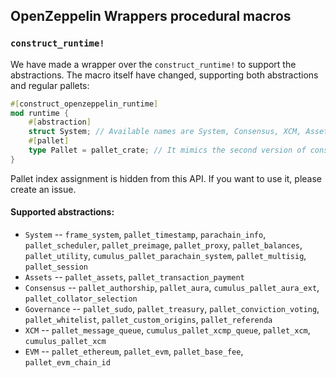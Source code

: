 ## OpenZeppelin Wrappers procedural macros

### `construct_runtime!`

We have made a wrapper over the `construct_runtime!` to support the abstractions. The macro itself have changed, supporting both abstractions and regular pallets:

```rust
#[construct_openzeppelin_runtime]
mod runtime {
    #[abstraction]
    struct System; // Available names are System, Consensus, XCM, Assets, Governance. EVM is in development.
    #[pallet]
    type Pallet = pallet_crate; // It mimics the second version of construct runtime macro, but without the pallet_index assignment
}
```

Pallet index assignment is hidden from this API. If you want to use it, please create an issue.

#### Supported abstractions:

* `System` -- `frame_system`, `pallet_timestamp`, `parachain_info`, `pallet_scheduler`, `pallet_preimage`, `pallet_proxy`, `pallet_balances`, `pallet_utility`, `cumulus_pallet_parachain_system`, `pallet_multisig`, `pallet_session`
* `Assets` -- `pallet_assets`, `pallet_transaction_payment`
* `Consensus` -- `pallet_authorship`, `pallet_aura`, `cumulus_pallet_aura_ext`, `pallet_collator_selection`
* `Governance` -- `pallet_sudo`, `pallet_treasury`, `pallet_conviction_voting`, `pallet_whitelist`, `pallet_custom_origins`, `pallet_referenda`
* `XCM` -- `pallet_message_queue`, `cumulus_pallet_xcmp_queue`, `pallet_xcm`, `cumulus_pallet_xcm`
* `EVM` -- `pallet_ethereum`, `pallet_evm`, `pallet_base_fee`, `pallet_evm_chain_id`